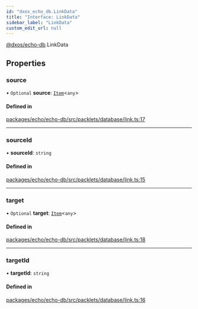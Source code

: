 ```yaml
---
id: "dxos_echo_db.LinkData"
title: "Interface: LinkData"
sidebar_label: "LinkData"
custom_edit_url: null
---
```


[@dxos/echo-db](../modules/dxos_echo_db.md).LinkData

## Properties

### source

• `Optional` **source**: [`Item`](../classes/dxos_echo_db.Item.md)<`any`\>

#### Defined in

[packages/echo/echo-db/src/packlets/database/link.ts:17](https://github.com/dxos/protocols/blob/c793f0fed/packages/echo/echo-db/src/packlets/database/link.ts#L17)

___

### sourceId

• **sourceId**: `string`

#### Defined in

[packages/echo/echo-db/src/packlets/database/link.ts:15](https://github.com/dxos/protocols/blob/c793f0fed/packages/echo/echo-db/src/packlets/database/link.ts#L15)

___

### target

• `Optional` **target**: [`Item`](../classes/dxos_echo_db.Item.md)<`any`\>

#### Defined in

[packages/echo/echo-db/src/packlets/database/link.ts:18](https://github.com/dxos/protocols/blob/c793f0fed/packages/echo/echo-db/src/packlets/database/link.ts#L18)

___

### targetId

• **targetId**: `string`

#### Defined in

[packages/echo/echo-db/src/packlets/database/link.ts:16](https://github.com/dxos/protocols/blob/c793f0fed/packages/echo/echo-db/src/packlets/database/link.ts#L16)
